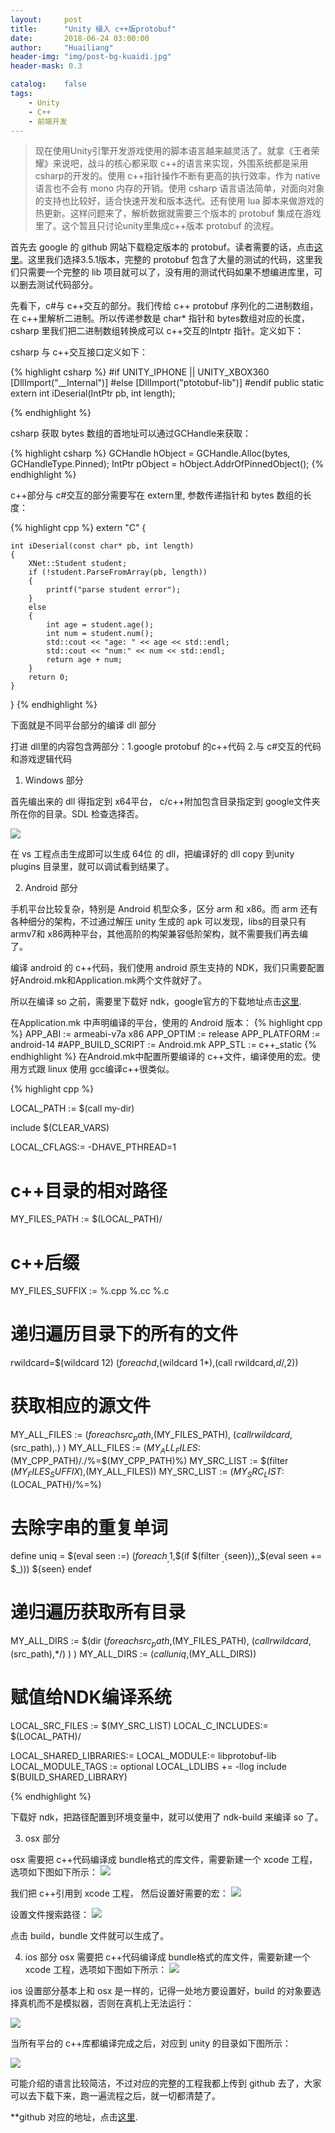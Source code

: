```yaml
---
layout:     post
title:      "Unity 植入 c++版protobuf"
date:       2018-06-24 03:00:00
author:     "Huailiang"
header-img: "img/post-bg-kuaidi.jpg"
header-mask: 0.3

catalog:    false
tags:
    - Unity
    - C++
    - 前端开发
---
```



> 现在使用Unity引擎开发游戏使用的脚本语言越来越灵活了。就拿《王者荣耀》来说吧，战斗的核心都采取 c++的语言来实现，外围系统都是采用 csharp的开发的。使用 c++指针操作不断有更高的执行效率，作为 native 语言也不会有 mono 内存的开销。使用 csharp 语言语法简单，对面向对象的支持也比较好，适合快速开发和版本迭代。还有使用 lua 脚本来做游戏的热更新。这样问题来了，解析数据就需要三个版本的 protobuf 集成在游戏里了。这个暂且只讨论unity里集成c++版本 protobuf 的流程。


首先去 google 的 github 网站下载稳定版本的 protobuf。读者需要的话，点击[这里][i1]。这里我们选择3.5.1版本，完整的 protobuf 包含了大量的测试的代码，这里我们只需要一个完整的 lib 项目就可以了，没有用的测试代码如果不想编进库里，可以删去测试代码部分。


先看下，c#与 c++交互的部分。我们传给 c++ protobuf 序列化的二进制数组，在 c++里解析二进制。所以传递参数是 char* 指针和 bytes数组对应的长度，csharp 里我们把二进制数组转换成可以 c++交互的Intptr 指针。定义如下：

csharp 与 c++交互接口定义如下：

{% highlight csharp %}
#if UNITY_IPHONE || UNITY_XBOX360
	[DllImport("__Internal")]
#else
    [DllImport("ptotobuf-lib")]
#endif
    public static extern int iDeserial(IntPtr pb, int length);

{% endhighlight %}


csharp 获取 bytes 数组的首地址可以通过GCHandle来获取：

{% highlight csharp %}
 GCHandle hObject = GCHandle.Alloc(bytes, GCHandleType.Pinned);
IntPtr pObject = hObject.AddrOfPinnedObject();
{% endhighlight %}

c++部分与 c#交互的部分需要写在 extern里, 参数传递指针和 bytes 数组的长度：

{% highlight cpp %}
extern "C"
{

	int iDeserial(const char* pb, int length)
	{
		XNet::Student student;
		if (!student.ParseFromArray(pb, length))
		{
			printf("parse student error");
		}
		else
		{
			int age = student.age();
			int num = student.num();
			std::cout << "age: " << age << std::endl;
			std::cout << "num:" << num << std::endl;
			return age + num;
		}
		return 0;
	}
}
{% endhighlight %}


下面就是不同平台部分的编译 dll 部分

打进 dll里的内容包含两部分：1.google protobuf 的c++代码 2.与 c#交互的代码和游戏逻辑代码

1. Windows 部分

首先编出来的 dll 得指定到 x64平台， c/c++附加包含目录指定到 google文件夹所在你的目录。SDL 检查选择否。

![](/img/in-post/post-cpp/1.jpg)

在 vs 工程点击生成即可以生成 64位 的 dll，把编译好的 dll copy 到unity plugins 目录里，就可以调试看到结果了。

2. Android 部分

手机平台比较复杂，特别是 Android 机型众多，区分 arm 和 x86。而 arm 还有各种细分的架构，不过通过解压 unity 生成的 apk 可以发现，libs的目录只有 armv7和 x86两种平台，其他高阶的构架兼容低阶架构，就不需要我们再去编了。

编译 android 的 c++代码，我们使用 android 原生支持的 NDK，我们只需要配置好Android.mk和Application.mk两个文件就好了。

所以在编译 so 之前，需要里下载好 ndk，google官方的下载地址点击[这里][i3].

在Application.mk 中声明编译的平台，使用的 Android 版本：
{% highlight cpp %}
APP_ABI          := armeabi-v7a x86
APP_OPTIM         := release
APP_PLATFORM      := android-14
#APP_BUILD_SCRIPT := Android.mk
APP_STL       := c++_static
{% endhighlight %}
 在Android.mk中配置所要编译的 c++文件，编译使用的宏。使用方式跟 linux 使用 gcc编译c++很类似。

{% highlight cpp %}

LOCAL_PATH := $(call my-dir)  

include $(CLEAR_VARS)

LOCAL_CFLAGS:= -DHAVE_PTHREAD=1

#  c++目录的相对路径
MY_FILES_PATH  :=  $(LOCAL_PATH)/

# c++后缀
MY_FILES_SUFFIX := %.cpp %.cc %.c

# 递归遍历目录下的所有的文件
rwildcard=$(wildcard $1$2) $(foreach d,$(wildcard $1*),$(call rwildcard,$d/,$2))

# 获取相应的源文件
MY_ALL_FILES := $(foreach src_path,$(MY_FILES_PATH), $(call rwildcard,$(src_path),*.*) ) 
MY_ALL_FILES := $(MY_ALL_FILES:$(MY_CPP_PATH)/./%=$(MY_CPP_PATH)%)
MY_SRC_LIST  := $(filter $(MY_FILES_SUFFIX),$(MY_ALL_FILES)) 
MY_SRC_LIST  := $(MY_SRC_LIST:$(LOCAL_PATH)/%=%)

# 去除字串的重复单词
define uniq =
  $(eval seen :=)
  $(foreach _,$1,$(if $(filter $_,${seen}),,$(eval seen += $_)))
  ${seen}
endef

# 递归遍历获取所有目录
MY_ALL_DIRS := $(dir $(foreach src_path,$(MY_FILES_PATH), $(call rwildcard,$(src_path),*/) ) )
MY_ALL_DIRS := $(call uniq,$(MY_ALL_DIRS))

# 赋值给NDK编译系统
LOCAL_SRC_FILES  := $(MY_SRC_LIST)
LOCAL_C_INCLUDES:= $(LOCAL_PATH)/

LOCAL_SHARED_LIBRARIES:= 
LOCAL_MODULE:= libprotobuf-lib
LOCAL_MODULE_TAGS := optional
LOCAL_LDLIBS += -llog
include $(BUILD_SHARED_LIBRARY)

{% endhighlight %}

 下载好 ndk，把路径配置到环境变量中，就可以使用了 ndk-build 来编译 so 了。


3. osx 部分

osx 需要把 c++代码编译成 bundle格式的库文件，需要新建一个 xcode 工程，选项如下图如下所示：
![](/img/in-post/post-cpp/5.jpg)

我们把 c++引用到 xcode 工程， 然后设置好需要的宏：
![](/img/in-post/post-cpp/2.jpg)

设置文件搜索路径：
![](/img/in-post/post-cpp/3.jpg)

点击 build，bundle 文件就可以生成了。

4. ios 部分
osx 需要把 c++代码编译成 bundle格式的库文件，需要新建一个 xcode 工程，选项如下图如下所示：
![](/img/in-post/post-cpp/6.jpg)

ios 设置部分基本上和 osx 是一样的，记得一处地方要设置好，build 的对象要选择真机而不是模拟器，否则在真机上无法运行：

![](/img/in-post/post-cpp/4.jpg)


当所有平台的 c++库都编译完成之后，对应到 unity 的目录如下图所示：

![](/img/in-post/post-cpp/7.jpg)

可能介绍的语言比较简洁，不过对应的完整的工程我都上传到 github 去了，大家可以去下载下来，跑一遍流程之后，就一切都清楚了。

**github 对应的地址，点击[这里][i4].

[i1]:https://github.com/google/protobuf
[i2]:https://github.com/huailiang/game_pb/blob/master/image/1.jpg
[i3]:https://developer.android.google.cn/ndk/downloads/
[i4]:https://github.com/huailiang/game_pb